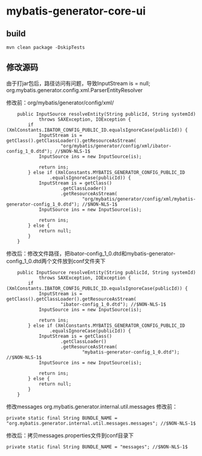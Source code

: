 # mybatis-generator-core-ui
## build
```
mvn clean package -DskipTests
```

## 修改源码
由于打jar包后，路径访问有问题，导致InputStream is = null;
org.mybatis.generator.config.xml.ParserEntityResolver

修改前：org/mybatis/generator/config/xml/

```
	public InputSource resolveEntity(String publicId, String systemId)
            throws SAXException, IOException {
        if (XmlConstants.IBATOR_CONFIG_PUBLIC_ID.equalsIgnoreCase(publicId)) {
            InputStream is = getClass().getClassLoader().getResourceAsStream(
                    "org/mybatis/generator/config/xml/ibator-config_1_0.dtd"); //$NON-NLS-1$
            InputSource ins = new InputSource(is);

            return ins;
        } else if (XmlConstants.MYBATIS_GENERATOR_CONFIG_PUBLIC_ID
                .equalsIgnoreCase(publicId)) {
            InputStream is = getClass()
                    .getClassLoader()
                    .getResourceAsStream(
                            "org/mybatis/generator/config/xml/mybatis-generator-config_1_0.dtd"); //$NON-NLS-1$
            InputSource ins = new InputSource(is);

            return ins;
        } else {
            return null;
        }
    }
```

修改后：修改文件路径，把ibator-config_1_0.dtd和mybatis-generator-config_1_0.dtd两个文件放到conf文件夹下

```
    public InputSource resolveEntity(String publicId, String systemId)
            throws SAXException, IOException {
        if (XmlConstants.IBATOR_CONFIG_PUBLIC_ID.equalsIgnoreCase(publicId)) {
            InputStream is = getClass().getClassLoader().getResourceAsStream(
                    "ibator-config_1_0.dtd"); //$NON-NLS-1$
            InputSource ins = new InputSource(is);

            return ins;
        } else if (XmlConstants.MYBATIS_GENERATOR_CONFIG_PUBLIC_ID
                .equalsIgnoreCase(publicId)) {
            InputStream is = getClass()
                    .getClassLoader()
                    .getResourceAsStream(
                            "mybatis-generator-config_1_0.dtd"); //$NON-NLS-1$
            InputSource ins = new InputSource(is);

            return ins;
        } else {
            return null;
        }
    }
```

修改messages
org.mybatis.generator.internal.util.messages
修改前：

```
private static final String BUNDLE_NAME = "org.mybatis.generator.internal.util.messages.messages"; //$NON-NLS-1$
```

修改后：拷贝messages.properties文件到conf目录下

```
private static final String BUNDLE_NAME = "messages"; //$NON-NLS-1$
```